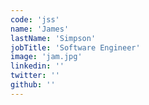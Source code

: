 ```yaml
---
code: 'jss'
name: 'James'
lastName: 'Simpson'
jobTitle: 'Software Engineer'
image: 'jam.jpg'
linkedin: ''
twitter: ''
github: ''
---
```

